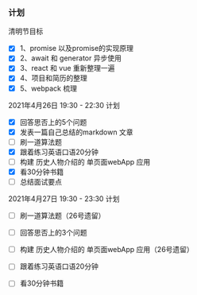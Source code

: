 ### 计划

清明节目标
- [x] 1、promise 以及promise的实现原理
- [x] 2、await 和 generator 异步使用
- [x] 3、react 和 vue 重新整理一遍
- [x] 4、项目和简历的整理
- [x] 5、webpack 梳理

2021年4月26日 19:30 - 22:30 计划
- [x] 回答思否上的5个问题
- [x] 发表一篇自己总结的markdown 文章
- [ ] 刷一道算法题
- [x] 跟着练习英语口语20分钟
- [ ] 构建 历史人物介绍的 单页面webApp 应用
- [x] 看30分钟书籍
- [ ] 总结面试要点

2021年4月27日 19:30 - 23:30 计划
- [ ] 刷一道算法题（26号遗留）
- [ ] 回答思否上的3个问题
- [ ] 构建 历史人物介绍的 单页面webApp 应用（26号遗留）
- [ ] 跟着练习英语口语20分钟
- [ ] 看30分钟书籍


